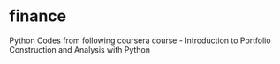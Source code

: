 # finance
Python Codes from following coursera course - Introduction to Portfolio Construction and Analysis with Python
